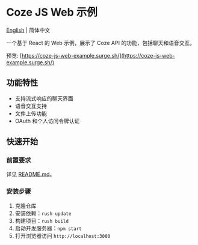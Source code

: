 # Coze JS Web 示例

[English](./README.md) | 简体中文

一个基于 React 的 Web 示例，展示了 Coze API 的功能，包括聊天和语音交互。

预览: [https://coze-js-web-example.surge.sh/](https://coze-js-web-example.surge.sh/)

## 功能特性

- 支持流式响应的聊天界面
- 语音交互支持
- 文件上传功能
- OAuth 和个人访问令牌认证

## 快速开始

### 前置要求

详见 [README.md](../../README.md)。

### 安装步骤

1. 克隆仓库
2. 安装依赖：`rush update`
3. 构建项目：`rush build`
4. 启动开发服务器：`npm start`
5. 打开浏览器访问 `http://localhost:3000`
